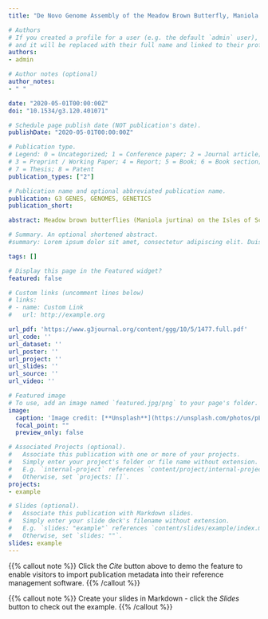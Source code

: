 ```yaml
---
title: "De Novo Genome Assembly of the Meadow Brown Butterfly, Maniola jurtina"

# Authors
# If you created a profile for a user (e.g. the default `admin` user), write the username (folder name) here 
# and it will be replaced with their full name and linked to their profile.
authors:
- admin

# Author notes (optional)
author_notes:
- " "

date: "2020-05-01T00:00:00Z"
doi: "10.1534/g3.120.401071"

# Schedule page publish date (NOT publication's date).
publishDate: "2020-05-01T00:00:00Z"

# Publication type.
# Legend: 0 = Uncategorized; 1 = Conference paper; 2 = Journal article;
# 3 = Preprint / Working Paper; 4 = Report; 5 = Book; 6 = Book section;
# 7 = Thesis; 8 = Patent
publication_types: ["2"]

# Publication name and optional abbreviated publication name.
publication: G3 GENES, GENOMES, GENETICS
publication_short:

abstract: Meadow brown butterflies (Maniola jurtina) on the Isles of Scilly represent an ideal model in which to dissect the links between genotype, phenotype and long-term patterns of selection in the wild - a largely unfulfilled but fundamental aim of modern biology. To meet this aim, a clear description of genotype is required. Here we present the draft genome sequence of M. jurtina to serve as a founding genetic resource for this species. Seven libraries were constructed using pooled DNA from five wild caught spotted females and sequenced using Illumina, PacBio RSII and MinION technology. A novel hybrid assembly approach was employed to generate a final assembly with an N50 of 214 kb (longest scaffold 2.9 Mb). The sequence assembly described here predicts a gene count of 36,294 and includes variants and gene duplicates from five genotypes. Core BUSCO (Benchmarking Universal Single-Copy Orthologs) gene sets of Arthropoda and Insecta recovered 90.5% and 88.7% complete and single-copy genes respectively. Comparisons with 17 other Lepidopteran species placed 86.5% of the assembled genes in orthogroups. Our results provide the first high-quality draft genome and annotation of the butterfly M. jurtina.

# Summary. An optional shortened abstract.
#summary: Lorem ipsum dolor sit amet, consectetur adipiscing elit. Duis posuere tellus ac convallis placerat. Proin tincidunt magna sed ex sollicitudin condimentum.

tags: []

# Display this page in the Featured widget?
featured: false

# Custom links (uncomment lines below)
# links:
# - name: Custom Link
#   url: http://example.org

url_pdf: 'https://www.g3journal.org/content/ggg/10/5/1477.full.pdf'
url_code: ''
url_dataset: ''
url_poster: ''
url_project: ''
url_slides: ''
url_source: ''
url_video: ''

# Featured image
# To use, add an image named `featured.jpg/png` to your page's folder. 
image:
  caption: 'Image credit: [**Unsplash**](https://unsplash.com/photos/pLCdAaMFLTE)'
  focal_point: ""
  preview_only: false

# Associated Projects (optional).
#   Associate this publication with one or more of your projects.
#   Simply enter your project's folder or file name without extension.
#   E.g. `internal-project` references `content/project/internal-project/index.md`.
#   Otherwise, set `projects: []`.
projects:
- example

# Slides (optional).
#   Associate this publication with Markdown slides.
#   Simply enter your slide deck's filename without extension.
#   E.g. `slides: "example"` references `content/slides/example/index.md`.
#   Otherwise, set `slides: ""`.
slides: example
---
```


{{% callout note %}}
Click the *Cite* button above to demo the feature to enable visitors to import publication metadata into their reference management software.
{{% /callout %}}

{{% callout note %}}
Create your slides in Markdown - click the *Slides* button to check out the example.
{{% /callout %}}
